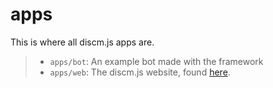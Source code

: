 # apps

This is where all discm.js apps are.

> -   `apps/bot`: An example bot made with the framework
> -   `apps/web`: The discm.js website, found [here](https://discmjs-web.vercel.app).
